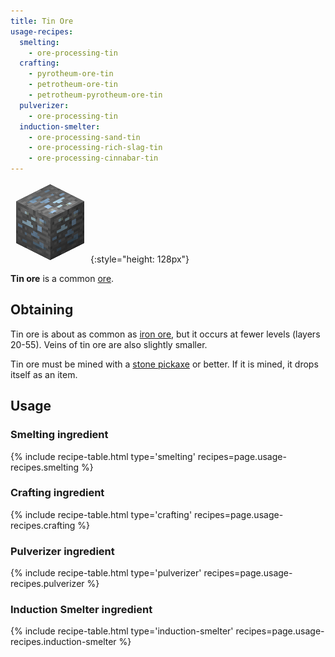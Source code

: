 ```yaml
---
title: Tin Ore
usage-recipes:
  smelting:
    - ore-processing-tin
  crafting:
    - pyrotheum-ore-tin
    - petrotheum-ore-tin
    - petrotheum-pyrotheum-ore-tin
  pulverizer:
    - ore-processing-tin
  induction-smelter:
    - ore-processing-sand-tin
    - ore-processing-rich-slag-tin
    - ore-processing-cinnabar-tin
---
```


![Tin Ore](/assets/images/thermal-foundation/ore-tin.png){:style="height: 128px"}


**Tin ore** is a common [ore](https://minecraft.gamepedia.com/Ore).


Obtaining
---------
Tin ore is about as common as [iron
ore](https://minecraft.gamepedia.com/Iron_Ore), but it occurs at fewer levels
(layers 20-55). Veins of tin ore are also slightly smaller.

Tin ore must be mined with a [stone
pickaxe](https://minecraft.gamepedia.com/Pickaxe) or better. If it is mined, it
drops itself as an item.


Usage
-----

### Smelting ingredient
{% include recipe-table.html type='smelting' recipes=page.usage-recipes.smelting %}

### Crafting ingredient
{% include recipe-table.html type='crafting' recipes=page.usage-recipes.crafting %}

### Pulverizer ingredient
{% include recipe-table.html type='pulverizer' recipes=page.usage-recipes.pulverizer %}

### Induction Smelter ingredient
{% include recipe-table.html type='induction-smelter' recipes=page.usage-recipes.induction-smelter %}
